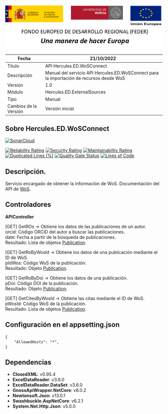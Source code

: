 ![](../../../Docs/media/CabeceraDocumentosMD.png)

| Fecha         | 21/10/2022                                                  |
| ------------- | ------------------------------------------------------------ |
|Titulo|API Hercules.ED.WoSConnect| 
|Descripción|Manual del servicio API Hercules.ED.WoSConnect para la importación de recursos desde WoS|
|Versión|1.0|
|Módulo|Hercules.ED.ExternalSources|
|Tipo|Manual|
|Cambios de la Versión|Versión inicial |

## Sobre Hercules.ED.WoSConnect

[![SonarCloud](https://sonarcloud.io/images/project_badges/sonarcloud-white.svg)](https://sonarcloud.io/summary/new_code?id=Hercules.ED.WoSConnect)

[![Reliability Rating](https://sonarcloud.io/api/project_badges/measure?project=Hercules.ED.WoSConnect&metric=reliability_rating)](https://sonarcloud.io/summary/new_code?id=Hercules.ED.WoSConnect)
[![Security Rating](https://sonarcloud.io/api/project_badges/measure?project=Hercules.ED.WoSConnect&metric=security_rating)](https://sonarcloud.io/summary/new_code?id=Hercules.ED.WoSConnect)
[![Maintainability Rating](https://sonarcloud.io/api/project_badges/measure?project=Hercules.ED.WoSConnect&metric=sqale_rating)](https://sonarcloud.io/summary/new_code?id=Hercules.ED.WoSConnect)
[![Duplicated Lines (%)](https://sonarcloud.io/api/project_badges/measure?project=Hercules.ED.WoSConnect&metric=duplicated_lines_density)](https://sonarcloud.io/summary/new_code?id=Hercules.ED.WoSConnect)
[![Quality Gate Status](https://sonarcloud.io/api/project_badges/measure?project=Hercules.ED.WoSConnect&metric=alert_status)](https://sonarcloud.io/summary/new_code?id=Hercules.ED.WoSConnect)
[![Lines of Code](https://sonarcloud.io/api/project_badges/measure?project=Hercules.ED.WoSConnect&metric=ncloc)](https://sonarcloud.io/summary/new_code?id=Hercules.ED.WoSConnect)

## Descripción.
Servicio encargado de obtener la información de WoS. Documentación del API de [WoS](https://api.clarivate.com/swagger-ui/?url=https%3A%2F%2Fdeveloper.clarivate.com%2Fapis%2Fwos%2Fswagger). 

## Controladores

**APIController**  

[GET] GetROs -> Obtiene los datos de las publicaciones de un autor.  
orcid: Código ORCID del autor a buscar las publicaciones.  
date: Fecha a partir de la búsqueda de publicaciones.  
Resultado: Lista de objetos [Publication](https://github.com/HerculesCRUE/HerculesED/blob/main/src/Hercules.ED.ExternalSources/Hercules.ED.WoSConnect/ROs/WoS/Models/ROPublicationModel.cs).  

[GET] GetRoByWosId -> Obtiene los datos de una publicación mediante el ID de WoS.  
pIdWos: Código WoS de la publicación.  
Resultado: Objeto [Publication](https://github.com/HerculesCRUE/HerculesED/blob/main/src/Hercules.ED.ExternalSources/Hercules.ED.WoSConnect/ROs/WoS/Models/ROPublicationModel.cs).  

[GET] GetRoByDoi -> Obtiene los datos de una publicación.  
pDoi: Código DOI de la publicación.  
Resultado: Objeto [Publication](https://github.com/HerculesCRUE/HerculesED/blob/main/src/Hercules.ED.ExternalSources/Hercules.ED.WoSConnect/ROs/WoS/Models/ROPublicationModel.cs).  

[GET] GetCitesByWosId -> Obtiene las citas mediante el ID de WoS.  
pWosId: Código WoS de la publicación.  
Resultado: Lista de objetos [Publication](https://github.com/HerculesCRUE/HerculesED/blob/main/src/Hercules.ED.ExternalSources/Hercules.ED.WoSConnect/ROs/WoS/Models/ROPublicationModel.cs).    

## Configuración en el appsetting.json
```json{
{
	"AllowedHosts": "*",
}
```

## Dependencias
- **ClosedXML**: v0.95.4
- **ExcelDataReader**: v3.6.0
- **ExcelDataReader.DataSet**: v3.6.0
- **GnossApiWrapper.NetCore**: v6.0.2
- **Newtonsoft.Json**: v13.0.1
- **Swashbuckle.AspNetCore**: v6.2.1
- **System.Net.Http.Json**: v5.0.0
